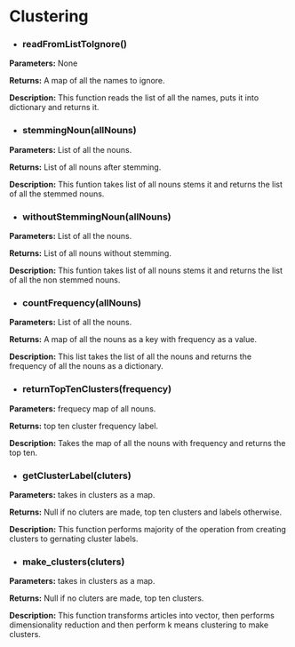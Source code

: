 # Clustering

*  ### readFromListToIgnore()

 **Parameters:** None
 
 **Returns:** A map of all the names to ignore.
 
 **Description:** This function reads the list of all the names, puts it into dictionary and returns it.
 
 
*  ### stemmingNoun(allNouns)

**Parameters:** List of all the nouns.

**Returns:** List of all nouns after stemming.

**Description:** This funtion takes list of all nouns stems it and returns the list of all the stemmed nouns.

*  ### withoutStemmingNoun(allNouns)

**Parameters:** List of all the nouns.

**Returns:** List of all nouns without stemming.

**Description:** This funtion takes list of all nouns stems it and returns the list of all the non stemmed nouns.

*  ### countFrequency(allNouns)

**Parameters:** List of all the nouns.

**Returns:** A map of all the nouns as a key with frequency as a value.

**Description:** This list takes the list of all the nouns and returns the frequency of all the nouns as a dictionary.

*  ### returnTopTenClusters(frequency)

**Parameters:** frequecy map of all nouns.

**Returns:** top ten cluster frequency label.

**Description:** Takes the map of all the nouns with frequency and returns the top ten.

*  ### getClusterLabel(cluters)

**Parameters:** takes in clusters as a map.

**Returns:** Null if no cluters are made, top ten clusters and labels otherwise.

**Description:** This function performs majority of the operation from creating clusters to gernating cluster labels.

*  ### make_clusters(cluters)

**Parameters:** takes in clusters as a map.

**Returns:** Null if no cluters are made, top ten clusters.

**Description:** This function transforms articles into vector, then performs dimensionality reduction and then perform k means clustering to make clusters.







